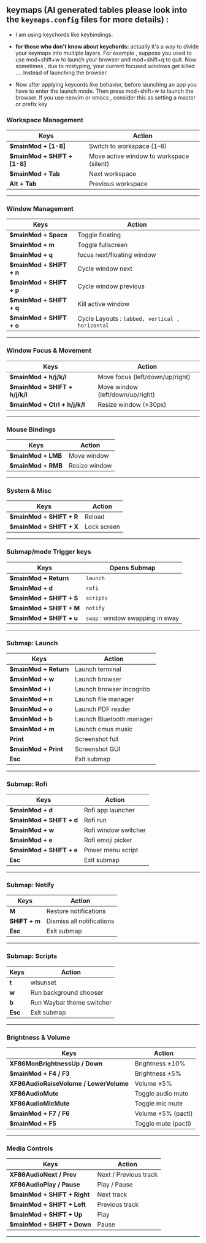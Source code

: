 ## keymaps (AI generated tables please look into the `keymaps.config` files for more details) :

- I am using keychords like keybindings.

- **for those who don't know about keychords:** actually it's a way to divide your keymaps into multiple layers. For example , suppose you used to use mod+shift+w to launch your browser and mod+shift+q to quit. Now sometimes , due to mistyping, your current focused windows get killed .... Instead of launching the browser.
- Now after applying keycords like behavior, before launching an app you have to enter the launch mode. Then press mod+shift+w to launch the browser. If you use neovim or emacs , consider this as setting a master or prefix key

### Workspace Management

| Keys                           | Action                                   |
| ------------------------------ | ---------------------------------------- |
| **\$mainMod + \[1-8]**         | Switch to workspace (1–8)                |
| **\$mainMod + SHIFT + \[1-8]** | Move active window to workspace (silent) |
| **\$mainMod + Tab**            | Next workspace                           |
| **Alt + Tab**                  | Previous workspace                       |

---

### Window Management

| Keys                      | Action                                          |
| ------------------------- | ----------------------------------------------- |
| **\$mainMod + Space**     | Toggle floating                                 |
| **\$mainMod + m**         | Toggle fullscreen                               |
| **\$mainMod + q**         | focus next/floating window                      |
| **\$mainMod + SHIFT + n** | Cycle window next                               |
| **\$mainMod + SHIFT + p** | Cycle window previous                           |
| **\$mainMod + SHIFT + q** | Kill active window                              |
| **\$mainMod + SHIFT + o** | Cycle Layouts : `tabbed, vertical , horizontal` |

---

### Window Focus & Movement

| Keys                            | Action                           |
| ------------------------------- | -------------------------------- |
| **\$mainMod + h/j/k/l**         | Move focus (left/down/up/right)  |
| **\$mainMod + SHIFT + h/j/k/l** | Move window (left/down/up/right) |
| **\$mainMod + Ctrl + h/j/k/l**  | Resize window (±30px)            |

---

### Mouse Bindings

| Keys                | Action        |
| ------------------- | ------------- |
| **\$mainMod + LMB** | Move window   |
| **\$mainMod + RMB** | Resize window |

---

### System & Misc

| Keys                      | Action      |
| ------------------------- | ----------- |
| **\$mainMod + SHIFT + R** | Reload      |
| **\$mainMod + SHIFT + X** | Lock screen |

---

### Submap/mode Trigger keys

| Keys                      | Opens Submap                     |
| ------------------------- | -------------------------------- |
| **\$mainMod + Return**    | `launch`                         |
| **\$mainMod + d**         | `rofi`                           |
| **\$mainMod + SHIFT + S** | `scripts`                        |
| **\$mainMod + SHIFT + M** | `notify`                         |
| **\$mainMod + SHIFT + u** | `swap` : window swapping in sway |

---

### Submap: Launch

| Keys                   | Action                   |
| ---------------------- | ------------------------ |
| **\$mainMod + Return** | Launch terminal          |
| **\$mainMod + w**      | Launch browser           |
| **\$mainMod + i**      | Launch browser incognito |
| **\$mainMod + n**      | Launch file manager      |
| **\$mainMod + o**      | Launch PDF reader        |
| **\$mainMod + b**      | Launch Bluetooth manager |
| **\$mainMod + m**      | Launch cmus music        |
| **Print**              | Screenshot full          |
| **\$mainMod + Print**  | Screenshot GUI           |
| **Esc**                | Exit submap              |

---

### Submap: Rofi

| Keys                      | Action               |
| ------------------------- | -------------------- |
| **\$mainMod + d**         | Rofi app launcher    |
| **\$mainMod + SHIFT + d** | Rofi run             |
| **\$mainMod + w**         | Rofi window switcher |
| **\$mainMod + e**         | Rofi emoji picker    |
| **\$mainMod + SHIFT + e** | Power menu script    |
| **Esc**                   | Exit submap          |

---

### Submap: Notify

| Keys          | Action                    |
| ------------- | ------------------------- |
| **M**         | Restore notifications     |
| **SHIFT + m** | Dismiss all notifications |
| **Esc**       | Exit submap               |

---

### Submap: Scripts

| Keys    | Action                    |
| ------- | ------------------------- |
| **t**   | wlsunset                  |
| **w**   | Run background chooser    |
| **b**   | Run Waybar theme switcher |
| **Esc** | Exit submap               |

---

### Brightness & Volume

| Keys                                   | Action              |
| -------------------------------------- | ------------------- |
| **XF86MonBrightnessUp / Down**         | Brightness ±10%     |
| **\$mainMod + F4 / F3**                | Brightness ±5%      |
| **XF86AudioRaiseVolume / LowerVolume** | Volume ±5%          |
| **XF86AudioMute**                      | Toggle audio mute   |
| **XF86AudioMicMute**                   | Toggle mic mute     |
| **\$mainMod + F7 / F6**                | Volume ±5% (pactl)  |
| **\$mainMod + F5**                     | Toggle mute (pactl) |

---

### Media Controls

| Keys                          | Action                |
| ----------------------------- | --------------------- |
| **XF86AudioNext / Prev**      | Next / Previous track |
| **XF86AudioPlay / Pause**     | Play / Pause          |
| **\$mainMod + SHIFT + Right** | Next track            |
| **\$mainMod + SHIFT + Left**  | Previous track        |
| **\$mainMod + SHIFT + Up**    | Play                  |
| **\$mainMod + SHIFT + Down**  | Pause                 |

---
